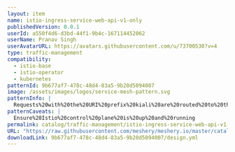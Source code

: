 ```yaml
---
layout: item
name: istio-ingress-service-web-api-v1-only
publishedVersion: 0.0.1
userId: a550f4d6-d3bd-44f1-9b4c-167114452062
userName: Pranav Singh
userAvatarURL: https://avatars.githubusercontent.com/u/73700530?v=4
type: traffic-management
compatibility:
  - istio-base
  - istio-operator
  - kubernetes
patternId: 9b677af7-478c-48d4-83a5-9b20d5094007
image: /assets/images/logos/service-mesh-pattern.svg
patternInfo: |
  Requests%20with%20the%20URI%20prefix%20kiali%20are%20routed%20to%20the%20kiali.istio-system.svc.cluster.local%20service%20on%20port%2020001.%20Requests%20with%20URI%20prefixes%20like%20%2Fweb-api%2Fv1%2Fgetmultiple%2C%20%2Fweb-api%2Fv1%2Fcreate%2C%20and%20%2Fweb-api%2Fv1%2Fmanage%20are%20routed%20to%20the%20web-api%20service%20with%20the%20subset%20v1.%20Requests%20with%20URI%20prefixes%20openapi%2Fui%2F%20and%20%2Fopenapi%20are%20routed%20to%20the%20web-api%20service%20on%20port%209080.%20Requests%20with%20URI%20prefixes%20like%20%2Floginwithtoken%2C%20%2Flogin%2C%20and%20%2Fcallback%20are%20routed%20to%20different%20services%2C%20including%20web-app%20and%20authentication.%20Requests%20with%20any%20other%20URI%20prefix%20are%20routed%20to%20the%20web-app%20service%20on%20port%2080.
patternCaveats: |
  Ensure%20Istio%20control%20plane%20is%20up%20and%20running
permalink: catalog/traffic-management/istio-ingress-service-web-api-v1-only-9b677af7-478c-48d4-83a5-9b20d5094007.html
URL: "https://raw.githubusercontent.com/meshery/meshery.io/master/catalog/9b677af7-478c-48d4-83a5-9b20d5094007/0.0.1/design.yml"
downloadLink: 9b677af7-478c-48d4-83a5-9b20d5094007/design.yml
---
```

